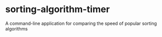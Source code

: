 # sorting-algorithm-timer
A command-line application for comparing the speed of popular sorting algorithms
